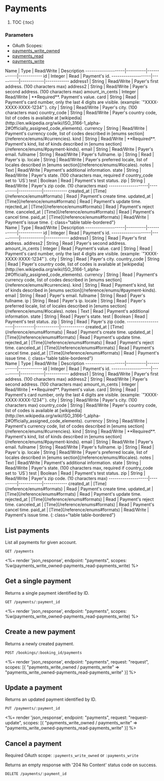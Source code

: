 # Payments

1. TOC
{:toc}

### Parameters
<ul class="nav nav-pills" role="tablist">
  <li class="disabled"><a>OAuth Scopes:</a></li>
  <li><a href="#payments_write_owned" role="tab" data-toggle="pill">payments_write_owned</a></li>
  <li class="active"><a href="#payments_read" role="tab" data-toggle="pill">payments_read</a></li>
  <li><a href="#payments_write" role="tab" data-toggle="pill">payments_write</a></li>
</ul>
<div class="tab-content" markdown="1">
  <div class="tab-pane" id="payments_write_owned" markdown="1">
Name                | Type     | Read/Write | Description
--------------------|----------|------------|------------
id                  | Integer  | Read       | Payment's id.
--------------------|----------|------------|------------
address1            | String   | Read/Write | Payer's first address. (100 characters max)
address2            | String   | Read/Write | Payer's second address. (100 characters max)
amount_in_cents     | Integer  | Read/Write | **Required**. Payment's value.
card                | String   | Read       | Payment's card number, only the last 4 digits are visible. (example: `"XXXX-XXXX-XXXX-1234"`).
city                | String   | Read/Write | Payer's city. (100 characters max)
country_code        | String   | Read/Write | Payer's country code, list of codes is available at [wikipedia](http://en.wikipedia.org/wiki/ISO_3166-1_alpha-2#Officially_assigned_code_elements).
currency            | String   | Read/Write | Payment's currency code, list of codes described in [enums section](/reference/enums/#currencies).
kind                | String   | Read/Write | **Required**. Payment's kind, list of kinds described in [enums section](/reference/enums/#payment-kinds).
email               | String   | Read/Write | Payer's email.
fullname            | String   | Read/Write | Payer's fullname.
ip                  | String   | Read       | Payer's ip.
locale              | String   | Read/Write | Payer's preferred locale, list of locales described in [enums section](/reference/enums/#locales).
notes               | Text     | Read/Write | Payment's additional information.
state               | String   | Read/Write | Payer's state. (100 characters max, required if country_code set to `US`)
test                | Boolean  | Read       | Payment's test status.
zip                 | String   | Read/Write | Payer's zip code. (10 characters max)
--------------------|----------|------------|------------
created_at          | [Time](/reference/enums#formats) | Read       | Payment's create time.
updated_at          | [Time](/reference/enums#formats) | Read       | Payment's update time.
rejected_at         | [Time](/reference/enums#formats) | Read       | Payment's reject time.
canceled_at         | [Time](/reference/enums#formats) | Read       | Payment's cancel time.
paid_at             | [Time](/reference/enums#formats) | Read/Write | Payment's issue time.
{: class="table table-bordered"}
  </div>
  <div class="tab-pane active" id="payments_read" markdown="1">
Name                | Type     | Read/Write | Description
--------------------|----------|------------|------------
id                  | Integer  | Read       | Payment's id.
--------------------|----------|------------|------------
address1            | String   | Read       | Payer's first address.
address2            | String   | Read       | Payer's second address.
amount_in_cents     | Integer  | Read       | Payment's value.
card                | String   | Read       | Payment's card number, only the last 4 digits are visible. (example: `"XXXX-XXXX-XXXX-1234"`).
city                | String   | Read       | Payer's city.
country_code        | String   | Read       | Payer's country code, list of codes is available at [wikipedia](http://en.wikipedia.org/wiki/ISO_3166-1_alpha-2#Officially_assigned_code_elements).
currency            | String   | Read       | Payment's currency code, list of codes described in [enums section](/reference/enums/#currencies).
kind                | String   | Read       | Payment's kind, list of kinds described in [enums section](/reference/enums/#payment-kinds).
email               | String   | Read       | Payer's email.
fullname            | String   | Read       | Payer's fullname.
ip                  | String   | Read       | Payer's ip.
locale              | String   | Read       | Payer's preferred locale, list of locales described in [enums section](/reference/enums/#locales).
notes               | Text     | Read       | Payment's additional information.
state               | String   | Read       | Payer's state.
test                | Boolean  | Read       | Payment's test status.
zip                 | String   | Read       | Payer's zip code.
--------------------|----------|------------|------------
created_at          | [Time](/reference/enums#formats) | Read       | Payment's create time.
updated_at          | [Time](/reference/enums#formats) | Read       | Payment's update time.
rejected_at         | [Time](/reference/enums#formats) | Read       | Payment's reject time.
canceled_at         | [Time](/reference/enums#formats) | Read       | Payment's cancel time.
paid_at             | [Time](/reference/enums#formats) | Read       | Payment's issue time.
{: class="table table-bordered"}
  </div>
  <div class="tab-pane" id="payments_write" markdown="1">
Name                | Type     | Read/Write | Description
--------------------|----------|------------|------------
id                  | Integer  | Read       | Payment's id.
--------------------|----------|------------|------------
address1            | String   | Read/Write | Payer's first address. (100 characters max)
address2            | String   | Read/Write | Payer's second address. (100 characters max)
amount_in_cents     | Integer  | Read/Write | **Required**. Payment's value.
card                | String   | Read       | Payment's card number, only the last 4 digits are visible. (example: `"XXXX-XXXX-XXXX-1234"`).
city                | String   | Read/Write | Payer's city. (100 characters max)
country_code        | String   | Read/Write | Payer's country code, list of codes is available at [wikipedia](http://en.wikipedia.org/wiki/ISO_3166-1_alpha-2#Officially_assigned_code_elements).
currency            | String   | Read/Write | Payment's currency code, list of codes described in [enums section](/reference/enums/#currencies).
kind                | String   | Read/Write | **Required**. Payment's kind, list of kinds described in [enums section](/reference/enums/#payment-kinds).
email               | String   | Read/Write | Payer's email.
fullname            | String   | Read/Write | Payer's fullname.
ip                  | String   | Read       | Payer's ip.
locale              | String   | Read/Write | Payer's preferred locale, list of locales described in [enums section](/reference/enums/#locales).
notes               | Text     | Read/Write | Payment's additional information.
state               | String   | Read/Write | Payer's state. (100 characters max, required if country_code set to `US`)
test                | Boolean  | Read       | Payment's test status.
zip                 | String   | Read/Write | Payer's zip code. (10 characters max)
--------------------|----------|------------|------------
created_at          | [Time](/reference/enums#formats) | Read       | Payment's create time.
updated_at          | [Time](/reference/enums#formats) | Read       | Payment's update time.
rejected_at         | [Time](/reference/enums#formats) | Read       | Payment's reject time.
canceled_at         | [Time](/reference/enums#formats) | Read       | Payment's cancel time.
paid_at             | [Time](/reference/enums#formats) | Read/Write | Payment's issue time.
{: class="table table-bordered"}
  </div>
</div>

## List payments

List all payments for given account.

~~~
GET /payments
~~~

<%= render 'json_response', endpoint: "payments",
  scopes: %w(payments_write_owned-payments_read-payments_write) %>

## Get a single payment

Returns a single payment identified by ID.

~~~
GET /payments/:payment_id
~~~

<%= render 'json_response', endpoint: "payments",
  scopes: %w(payments_write_owned-payments_read-payments_write) %>

## Create a new payment

Returns a newly created payment.

~~~~
POST /bookings/:booking_id/payments
~~~~

<%= render 'json_response', endpoint: "payments", request: "request",
  scopes: [{
    "payments_write_owned / payments_write" => "payments_write_owned-payments_read-payments_write"
  }] %>

## Update a payment

Returns an updated payment identified by ID.

~~~
PUT /payments/:payment_id
~~~

<%= render 'json_response', endpoint: "payments", request: "request-update",
  scopes: [{
    "payments_write_owned / payments_write" => "payments_write_owned-payments_read-payments_write"
  }] %>

## Cancel a payment

Required OAuth scope: `:payments_write_owned` or `:payments_write`

Returns an empty response with '204 No Content' status code on success.

~~~~~~
DELETE /payments/:payment_id
~~~~~~
